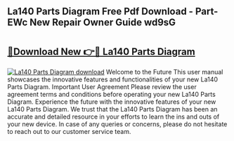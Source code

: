 ## La140 Parts Diagram Free Pdf Download - Part-EWc New Repair Owner Guide wd9sG

# <h2><a href="http://dfrlyd.blite.top/?on=La140+Parts+Diagram">🔗Download New 👉🔴 La140 Parts Diagram</a></h2>

[![La140 Parts Diagram download](https://i.imgur.com/lujVjoI.png)](http://dfrlyd.blite.top/?on=La140+Parts+Diagram)
Welcome to the Future This user manual showcases the innovative features and functionalities of your new La140 Parts Diagram. Important User Agreement Please review the user agreement terms and conditions before operating your new La140 Parts Diagram. Experience the future with the innovative features of your new La140 Parts Diagram. We trust that the La140 Parts Diagram has been an accurate and detailed resource in your efforts to learn the ins and outs of your new device. In case of any queries or concerns, please do not hesitate to reach out to our customer service team.
